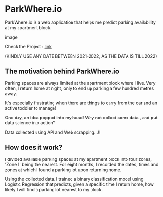 # ParkWhere.io

ParkWhere.io is a web application that helps me predict parking availability at my apartment block. 

[image](https://github.com/SubhajitPal555/ParkWhere.io/parkwhere_demo_gif.gif "GIF image")


Check the Project : [link](https://subhajitpal555-parkwhere-io-app-m99rxh.streamlit.app/)

(KINDLY USE ANY DATE BETWEEN 2021-2022, AS THE DATA IS TILL 2022)

## The motivation behind ParkWhere.io

Parking spaces are always limited at the apartment block where I live. Very often, I return home at night, only to end up parking a few hundred metres away. 
    
It's especially frustrating when there are things to carry from the car and an active toddler to manage!
    
One day, an idea popped into my head! Why not collect some data , and put data science into action? 

Data collected using API and Web scrapping...!!

## How does it work?

I divided available parking spaces at my apartment block into four zones, 'Zone 1' being the nearest. For eight months, I recorded the dates, times and zones at which I found a parking lot upon returning home.
    
Using the collected data, I trained a binary classification model using Logistic Regression that predicts, given a specific time I return home, how likely I will find a parking lot nearest to my block.

